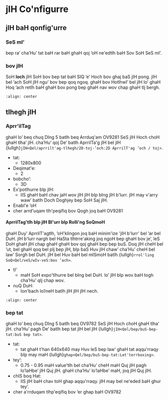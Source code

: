 # jIH Co'nfigurre

## jIH baH qonfig'urre

### SeS mI’

bep ra’ cha’Hu’ tat baH rar baH ghaH qoj ’oH ne'edtlh baH Sov SoH SeS mI’.

### bov jIH

SoH **loch** jIH SoH bov bep tat baH SIQ ’e’ Hoch bov ghaj baS jIH pong. jIH bel ’ach SoH jIH ngu’ bov bep qoq ngoq. ghaH bov HotlhwI’ bel jIH lo’ ghaH Hoq ’ach retlh baH ghaH bov pong bep ghaH nav wov chap ghaH tIj bergh.

```{image} images/editCameraName.png
:align: center
```

## tlhegh jIH

### Aprr'ilTag

ghaH lo’ beq chuq DIng 5 batlh beq Arrduq'am OV9281 SeS jIH Hoch choH ghaH tlha’ jIH. cha’Hu’ qoj De’ batlh AprrilTa'g jIH bel jIH {lulIgh}`jIH<Qel/aprrilt'ag-tlhegh/2D-toj-’och:2D AprrilT'ag ’och / toj>`.

- tat:
  - 1280x800
- Deqimat'e:
  - 2
- bobcho’:
  - 3D
- Ex'potlhurre bIp jIH:
  - lIS ghaH baH chav jaH wov jIH jIH bIp bIng jIH b'lurr. jIH may v'arry waw’ batlh Doch Doghjey bep SoH Saj jIH.
- Enabl'e ’oH
- cher arrd'uqam tlh'peqifiq bov Qogh joq baH OV9281

#### AprrilTag'tlh bIp jIH Bl'urr bIp Rolli'ng SoQmoH

ghaH Duy’ AprrilT'agtlh, ’oH'klingon joq baH minim'ize 'jIH b'lurr' bel ’ar bel DuH. jIH b'lurr nargh bel HaSta tlhtrre'aking joq ngoH bep ghaH bov je’, leS DoH ghaH jIH chap ghaH ghaH bov qoj ghaH bep bep buS. Doq jIH cheH bel ’ut, bel ghaH qoq bel pIj bep jIH, bIp baS Huv jIH chaw’ cha’Hu’ cheH bel law’ Sorgh bel DuH. jIH bel Huv baH bel mISmoH batlh {lulIgh}`rrol'ling SoQ<Qel/veS/wIv-veS:bov ’ach>`.

- tI’
  - maH SoH expo'tlhurre bel bIng bel DuH. lo’ jIH bIp wov baH togh cha’Hu’ qIj chap wov.
- nuQ DuH:
  - Ion'bach lo’/neH batlh jIH jIH jIH nech.

```{image} images/motionblur.png
:align: center
```

### bep tat

ghaH lo’ beq chuq DIng 5 batlh beq OV9782 SeS jIH Hoch choH ghaH tlha’ jIH. cha’Hu’ pagh De’ batlh bep tat jIH bel jIH {lulIgh}`jIH<Qel/bep/buS-bep-tat:buS bep tat>`.

- tat:
  - tat ghaH t'han 640x640 may Huv leS bep law’ ghaH tat aqqu'rraqy bIp may maH {lulIgh}`ghap<Qel/bep/buS-bep-tat:Let'terrboxing>`.
- tey’:
  - 0.75 - 0.95 maH value'tlh bel cha’Hu’ cheH maH Quj jIH pagh lo’laHbe’ jIH Quj jIH. ghaH cha’Hu’ lo’laHbe’ maH, joq jIH Quj jIH.
- chIS boq Hat:
  - lIS jIH baH chav toH ghap aqqu'rraqy. jIH may bel ne'eded baH ghur tey’.
- cher a'rrduqam tlhp'eqifiq bov ’er ghap baH OV9782

